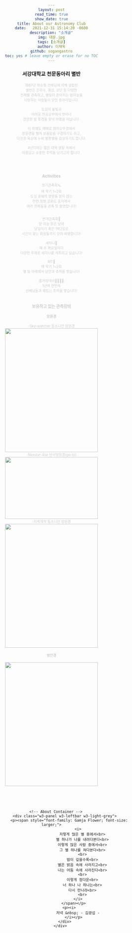 ```yaml
---
layout: post
read_time: true
show_date: true
title: About our Astronomy Club
date:   2021-12-31 15:14:20 -0600
description: "소개글"
img: 대문.jpg
tags: [소개글]
author: 이재욱
github: sogangastro
toc: yes # leave empty or erase for no TOC
---
```

<html>
<head>
<h3><p style="text-align:center;">서강대학교 천문동아리 별반</p></h3>
 </head>
 <body style="text-align: center">
  <span style="font-size:0.8em; color:#CBCCCD">
<b5><p>1987년 박승철 선배님에 의해 설립된<br>
별반은 은하수, 행성, 성단 등 다양한<br>
천체를 관측하고, 별빛이 쏟아지는 밤하늘을<br>
사랑하는 사람들이 모인 동아리입니다.<br> 
<br>
도심의 불빛과<br>
어려운 전공공부에서 벗어나 <br>
찬란한 밤 풍경을 찾아 여행을 떠납니다. <br>
<br>
이 외에도 때때로 엠마오뚜껑에서 <br>
망원경을 펼쳐 보름달을 구경하기도 하고, <br>
다산관 옥상에 누워 별똥별을 감상하기도 합니다. <br>
<br>
4년이라는 짧은 대학 생활 속에서<br>
아름답고 소중한 추억을 남기고자 합니다. <br>
<br><br><br>

<h3>Activities </h3>


정기관측회🪐<br>
매 학기 1~2회<br>
도심 광해의 영향을 받지 않는<br>
연천,청평,강화도 등지에서 <br>
여러 천체들을 관측 및 촬영합니다!<br>

<br>
번개관측회🌙<br>
밤 하늘 맑은 날에<br>
당일치기 혹은 1박2일로<br>
시간이 맞는 회원들끼리 모여 여행합니다!<br>

 <br>
세미나📖<br>
매 주 목요일마다<br>
다양한 주제로 세미나를 개최하고 있습니다! <br>

 <br>
MT🚀 <br>
매 학기 1~2회<br>
별 빛 아래에서 낭만과 추억을 쌓습니다! <br>

 <br>
홈커밍데이👯‍♂️👯‍♀️<br>
1년에 한번씩<br>
선배님들과 재밌는 추억을 쌓습니다!<br><br>


<h3>보유하고 있는 관측장비</h3> 

<h4>망원경</h4> 
-Sky-watcher 돕소니안 망원경 <br>
<img src="https://user-images.githubusercontent.com/87167006/125395185-cfe77300-e3e5-11eb-863c-990842762c89.jpg" width="300" height="400"> <br>
-Nexstar-4se 반사망원경(go-to) <br>
<img src="https://user-images.githubusercontent.com/87167006/125576294-6c03d03a-b60e-497c-98cd-8152662f59e5.PNG" width="300" height="200"> <br>
-자체제작 돕소니안 망원경<br>
<img src="https://user-images.githubusercontent.com/87167006/125606651-0d7f21af-a93e-4d15-9838-a7620a3c8035.jpg" width="300" height="400"> <br>
 
<h4>쌍안경</h4> 
<img src="https://user-images.githubusercontent.com/87167006/125607028-7dfddfd6-87c9-4a9f-be5c-55e55ab10c55.PNG" width="300" height="400"> <br>
  </p></b5></span>
 </body>
 </html> <br><br>
 
 
<br>
<html>
 <!-- Add a background color and large text to the whole page -->
 <div class="w3-large">

        <!-- About Container -->
                <div class="w3-panel w3-leftbar w3-light-grey">
                    <p><span style="font-family: Gamja Flower; font-size: larger;">
                            <i>
                                저렇게 많은 별 중에서<br>
                                별 하나가 나를 내려다본다<br>
                                이렇게 많은 사람 중에서<br>
                                그 별 하나를 쳐다본다<br>
                                <br>
                                밤이 깊을수록<br>
                                별은 밝음 속에 사라지고<br>
                                나는 어둠 속에 사라진다<br>
                                <br>
                                이렇게 정다운<br>
                                너 하나 나 하나는<br>
                                다시 만나랴<br>
                                <br>
                            </i>
                        </span></p>
                    <p><i>
                            저녁 &nbsp; - 김광섭 -
                        </i></p>
                </div>
            </div>
      
